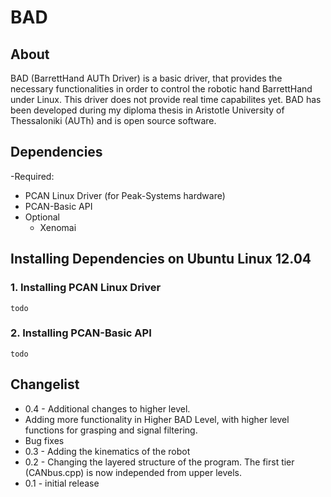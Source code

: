 # BAD

About
-----
BAD (BarrettHand AUTh Driver) is a basic driver, that provides the necessary functionalities in order to control the robotic hand BarrettHand under Linux. This driver does not provide real time capabilites yet. BAD has been developed during my diploma thesis in Aristotle University of Thessaloniki (AUTh) and is open source software.

Dependencies
------------
-Required:
 - PCAN Linux Driver (for Peak-Systems hardware)
 - PCAN-Basic API
- Optional
  - Xenomai

## Installing Dependencies on Ubuntu Linux 12.04
### 1. Installing PCAN Linux Driver
    todo
### 2. Installing PCAN-Basic API
    todo
    
Changelist
----------
* 0.4 - Additional changes to higher level.
 * Adding more functionality in Higher BAD Level, with higher level functions for grasping and signal filtering.
 * Bug fixes
* 0.3 - Adding the kinematics of the robot
* 0.2 - Changing the layered structure of the program. The first tier (CANbus.cpp) is now independed from upper levels.
* 0.1 - initial release


